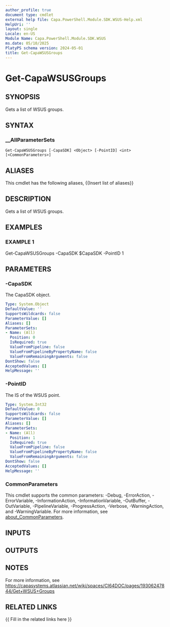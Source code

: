 ```yaml
---
author_profile: true
document type: cmdlet
external help file: Capa.PowerShell.Module.SDK.WSUS-Help.xml
HelpUri: ''
layout: single
Locale: en-US
Module Name: Capa.PowerShell.Module.SDK.WSUS
ms.date: 05/10/2025
PlatyPS schema version: 2024-05-01
title: Get-CapaWSUSGroups
---
```


# Get-CapaWSUSGroups

## SYNOPSIS

Gets a list of WSUS groups.

## SYNTAX

### __AllParameterSets

```
Get-CapaWSUSGroups [-CapaSDK] <Object> [-PointID] <int> [<CommonParameters>]
```

## ALIASES

This cmdlet has the following aliases,
  {{Insert list of aliases}}

## DESCRIPTION

Gets a list of WSUS groups.

## EXAMPLES

### EXAMPLE 1

Get-CapaWSUSGroups -CapaSDK $CapaSDK -PointID 1

## PARAMETERS

### -CapaSDK

The CapaSDK object.

```yaml
Type: System.Object
DefaultValue: ''
SupportsWildcards: false
ParameterValue: []
Aliases: []
ParameterSets:
- Name: (All)
  Position: 0
  IsRequired: true
  ValueFromPipeline: false
  ValueFromPipelineByPropertyName: false
  ValueFromRemainingArguments: false
DontShow: false
AcceptedValues: []
HelpMessage: ''
```

### -PointID

The IS of the WSUS point.

```yaml
Type: System.Int32
DefaultValue: 0
SupportsWildcards: false
ParameterValue: []
Aliases: []
ParameterSets:
- Name: (All)
  Position: 1
  IsRequired: true
  ValueFromPipeline: false
  ValueFromPipelineByPropertyName: false
  ValueFromRemainingArguments: false
DontShow: false
AcceptedValues: []
HelpMessage: ''
```

### CommonParameters

This cmdlet supports the common parameters: -Debug, -ErrorAction, -ErrorVariable,
-InformationAction, -InformationVariable, -OutBuffer, -OutVariable, -PipelineVariable,
-ProgressAction, -Verbose, -WarningAction, and -WarningVariable. For more information, see
[about_CommonParameters](https://go.microsoft.com/fwlink/?LinkID=113216).

## INPUTS

## OUTPUTS

## NOTES

For more information, see https://capasystems.atlassian.net/wiki/spaces/CI64DOC/pages/19306247844/Get+WSUS+Groups


## RELATED LINKS

{{ Fill in the related links here }}

